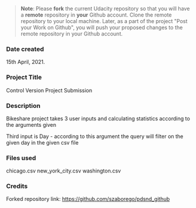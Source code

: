 >**Note**: Please **fork** the current Udacity repository so that you will have a **remote** repository in **your** Github account. Clone the remote repository to your local machine. Later, as a part of the project "Post your Work on Github", you will push your proposed changes to the remote repository in your Github account.

### Date created
15th April, 2021.

### Project Title
Control Version Project Submission

### Description
Bikeshare project takes 3 user inputs and calculating statistics according to the arguments given

Third input is Day - according to this argument the query will filter on the given day in the given csv file

### Files used
chicago.csv
new_york_city.csv
washington.csv

### Credits
Forked repository link: https://github.com/szaborego/pdsnd_github
